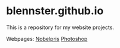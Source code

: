 # blennster.github.io

This is a repository for my website projects.  

Webpages:
<a href="/nobel/hem.html">Nobelpris</a>
<a href="/photoshop/Banner.html">Photoshop</a>
